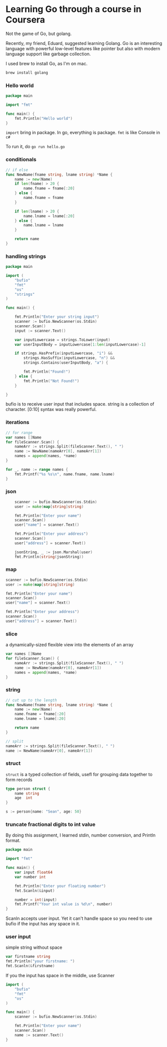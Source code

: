 # Learning Go through a course in Coursera

Not the game of Go, but golang. 

Recently, my friend, Eduard, suggested learning Golang. Go is an interesting language with powerful low-level features like pointer but also with modern language support like garbage collection. 

I used brew to install Go, as I'm on mac. 

```bash
brew install golang
```

### Hello world

```go
package main

import "fmt"

func main() {
	fmt.Println("Hello world")
}
```

`import` bring in package. In go, everything is package. `fmt` is like Console in `c#` 

To run it, do `go run hello.go` 

### conditionals

```go
// if else
func NewName(fname string, lname string) *Name {
	name := new(Name)
	if len(fname) > 20 {
		name.fname = fname[:20]
	} else {
		name.fname = fname
	}

	if len(lname) > 20 {
		name.lname = lname[:20]
	} else {
		name.lname = lname
	}

	return name
}

```

### handling strings

```go
package main

import (
	"bufio"
	"fmt"
	"os"
	"strings"
)

func main() {

	fmt.Println("Enter your string input")
	scanner := bufio.NewScanner(os.Stdin)
	scanner.Scan()
	input := scanner.Text()

	var inputLowercase = strings.ToLower(input)
	var userInputBody = inputLowercase[1:len(inputLowercase)-1]

	if strings.HasPrefix(inputLowercase, "i") &&
		strings.HasSuffix(inputLowercase, "n") &&
		strings.Contains(userInputBody, "a") {

		fmt.Println("Found!")
	} else {
		fmt.Println("Not Found!")
	}

}

```

bufio is to receive user input that includes space. string is a collection of character. \[0:10\] syntax was really powerful.

### iterations

```go
// for range
var names []Name
for fileScanner.Scan() {
	nameArr := strings.Split(fileScanner.Text(), " ")
	name := NewName(nameArr[0], nameArr[1])
	names = append(names, *name)
}

for _, name := range names {
	fmt.Printf("%s %s\n", name.fname, name.lname)
}

```

### json

```go
	scanner := bufio.NewScanner(os.Stdin)
	user := make(map[string]string)

	fmt.Println("Enter your name")
	scanner.Scan()
	user["name"] = scanner.Text()

	fmt.Println("Enter your address")
	scanner.Scan()
	user["address"] = scanner.Text()

	jsonString, _ := json.Marshal(user)
	fmt.Println(string(jsonString))

```

### map

```go
scanner := bufio.NewScanner(os.Stdin)
user := make(map[string]string)

fmt.Println("Enter your name")
scanner.Scan()
user["name"] = scanner.Text()

fmt.Println("Enter your address")
scanner.Scan()
user["address"] = scanner.Text()

```

### slice

a dynamically-sized flexible view into the elements of an array

```go
var names []Name
for fileScanner.Scan() {
	nameArr := strings.Split(fileScanner.Text(), " ")
	name := NewName(nameArr[0], nameArr[1])
	names = append(names, *name)
}

```

### string

```go
// cut up to the length
func NewName(fname string, lname string) *Name {
	name := new(Name)
	name.fname = fname[:20]
	name.lname = lname[:20]

	return name
}

// split
nameArr := strings.Split(fileScanner.Text(), " ")
name := NewName(nameArr[0], nameArr[1])

```

### struct

`struct` is a typed collection of fields, usefl for grouping data together to form records

```go
type person struct {
    name string
    age  int
}

s := person{name: "Sean", age: 50}
```

### truncate fractional digits to int value

By doing this assignment, I learned stdin, number conversion, and Println format.

```go
package main

import "fmt"

func main() {
	var input float64
	var number int

	fmt.Println("Enter your floating number")
	fmt.Scanln(&input)

	number = int(input)
	fmt.Printf("Your int value is %d\n", number)
}

```

Scanln accepts user input. Yet it can't handle space so you need to use bufio if the input has any space in it. 

### user input

simple string without space

```go
var firstname string
fmt.Println("your firstname: ")
fmt.Scanln(&firstname)
```

If you the input has space in the middle, use Scanner

```go
import (
	"bufio"
	"fmt"
	"os"
)

func main() {
	scanner := bufio.NewScanner(os.Stdin)

	fmt.Println("Enter your name")
	scanner.Scan()
	name := scanner.Text()
}
```

